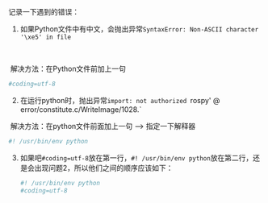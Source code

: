 记录一下遇到的错误：

1. 如果Python文件中有中文，会抛出异常`SyntaxError: Non-ASCII character '\xe5' in file`

​    

​    解决方法：在Python文件前加上一句

```python
#coding=utf-8
```

2. 在运行python时，抛出异常`import: not authorized `rospy' @ error/constitute.c/WriteImage/1028.`



​    解决方法：在python文件前面加上一句  --> 指定一下解释器

```python
#! /usr/bin/env python
```

3. 如果吧`#coding=utf-8`放在第一行，`#! /usr/bin/env python`放在第二行，还是会出现问题2，所以他们之间的顺序应该如下：

    ```python
    #! /usr/bin/env python
    #coding=utf-8
    ```



